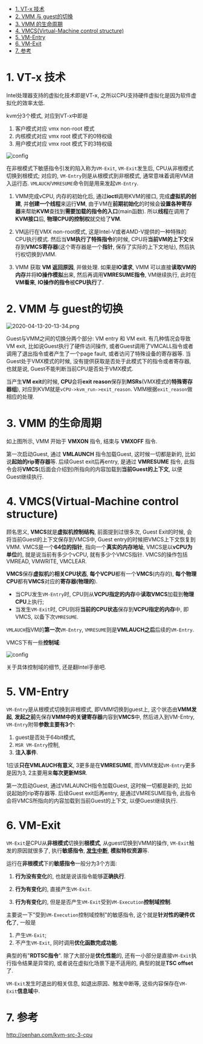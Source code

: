 
<!-- @import "[TOC]" {cmd="toc" depthFrom=1 depthTo=6 orderedList=false} -->

<!-- code_chunk_output -->

- [1. VT-x 技术](#1-vt-x-技术)
- [2. VMM 与 guest的切换](#2-vmm-与-guest的切换)
- [3. VMM 的生命周期](#3-vmm-的生命周期)
- [4. VMCS(Virtual-Machine control structure)](#4-vmcsvirtual-machine-control-structure)
- [5. VM-Entry](#5-vm-entry)
- [6. VM-Exit](#6-vm-exit)
- [7. 参考](#7-参考)

<!-- /code_chunk_output -->

# 1. VT-x 技术

Intel处理器支持的虚拟化技术即是VT-x, 之所以CPU支持硬件虚拟化是因为软件虚拟化的效率太低.

kvm分3个模式, 对应到VT-x中即是

1. 客户模式对应 vmx non-root 模式
2. 内核模式对应 vmx root 模式下的0特权级
3. 用户模式对应 vmx root 模式下的3特权级

![config](images/1.png)

在非根模式下敏感指令引发的陷入称为`VM-Exit`, `VM-Exit`发生后, CPU从非根模式切换到根模式; 对应的, `VM-Entry`则是从根模式到非根模式, 通常意味着调用VM进入运行态. `VMLAUCH`/`VMRESUME`命令则是用来发起`VM-Entry`.

1. VMM完成vCPU, 内存的初始化后, 通过**ioctl**调用KVM的接口, 完成**虚拟机的创建**, 并**创建一个线程**来运行**VM**, 由于VM在**前期初始化**的时候会**设置各种寄存器**来帮助**KVM**查找到**需要加载的指令的入口**(main函数). 所以**线程**在调用了**KVM接口**后, **物理CPU的控制权**就交给了**VM**.

2. VM运行在VMX non-root模式, 这是Intel-V或者AMD-V提供的一种特殊的CPU执行模式. 然后当**VM执行了特殊指令**的时候, CPU将**当前VM的上下文**保存到**VMCS寄存器**(这个寄存器是一个**指针**, 保存了实际的上下文地址), 然后执行权切换到VMM.

3. VMM 获取 **VM 返回原因**, 并做处理. 如果是**IO请求**, VMM 可以直接**读取VM的内存**并将**IO操作模拟**出来, 然后再调用**VMRESUME指令**, VM继续执行, 此时在**VM看来**, **IO操作的指令**被**CPU执行**了.

# 2. VMM 与 guest的切换

![2020-04-13-20-13-34.png](./images/2020-04-13-20-13-34.png)

Guest与VMM之间的切换分两个部分: VM entry 和 VM exit. 有几种情况会导致VM exit, 比如说Guest执行了硬件访问操作, 或者Guest调用了VMCALL指令或者调用了退出指令或者产生了一个page fault, 或者访问了特殊设备的寄存器等. 当Guest处于VMX模式的时候, 没有提供获取是否处于此模式下的指令或者寄存器, 也就是说, Guest不能判断当前CPU是否处于VMX模式.

当产生**VM exit**的时候, **CPU**会将**exit reason**保存到**MSRs**(VMX模式的**特殊寄存器组**), 对应到KVM就是`vCPU->kvm_run->exit_reason`. VMM根据`exit_reason`做相应的处理.

# 3. VMM 的生命周期

如上图所示, VMM 开始于 **VMXON** 指令, 结束与 **VMXOFF** 指令.

第一次启动Guest, 通过 **VMLAUNCH** 指令加载Guest, 这时候一切都是新的, 比如说**起始的rip寄存器**等. 后续Guest exit后再entry, 是通过 **VMRESUME** 指令, 此指令会将**VMCS**(后面会介绍到)所指向的内容加载到**当前Guest的上下文**, 以便Guest继续执行.

# 4. VMCS(Virtual-Machine control structure)

顾名思义, **VMCS**就是**虚拟机控制结构**, 前面提到过很多次, Guest Exit的时候, 会将当前Guest的上下文保存到VMCS中, Guest entry的时候把VMCS上下文恢复到VMM. VMCS是一个**64位的指针**, 指向一个**真实的内存地址**, VMCS是以**vCPU为单位**的, 就是说当前有多少个vCPU, 就有多少个VMCS指针. VMCS的操作包括VMREAD, VMWRITE, VMCLEAR.

**VMCS**保存**虚拟机**的**相关CPU状态**, **每个VCPU**都有一个**VMCS**(内存的), **每个物理CPU**都有**VMCS**对应的**寄存器(物理的**).

- 当CPU发生`VM-Entry`时, CPU则从**VCPU指定的内存**中**读取VMCS**加载到**物理CPU**上执行;
- 当发生`VM-Exit`时, CPU则将**当前的CPU状态**保存到**VCPU指定的内存**中, 即VMCS, 以备下次`VMRESUME`.

`VMLAUCH`指VM的**第一次**`VM-Entry`, `VMRESUME`则是**VMLAUCH之后**后续的`VM-Entry`.

VMCS下有一些**控制域**:

![config](images/2.png)

关于具体控制域的细节, 还是翻Intel手册吧.

# 5. VM-Entry

`VM-Entry`是从根模式切换到非根模式, 即VMM切换到guest上, 这个状态由**VMM发起**, **发起之前**先保存**VMM中的关键寄存器**内容到**VMCS**中, 然后进入到VM-Entry, `VM-Entry`附带**参数主要有3个**:

1. guest是否处于64bit模式,
2. `MSR VM-Entry`控制,
3. **注入事件**.

1应该**只在VMLAUCH有意义**, 3更多是在**VMRESUME**, 而VMM发起`VM-Entry`更多是因为3, 2主要用来**每次更新MSR**.

第一次启动Guest, 通过VMLAUNCH指令加载Guest, 这时候一切都是新的, 比如说起始的rip寄存器等.  后续Guest exit后再entry, 是通过VMRESUME指令, 此指令会将VMCS所指向的内容加载到当前Guest的上下文,  以便Guest继续执行.

# 6. VM-Exit

`VM-Exit`是CPU从**非根模式**切换到**根模式**, 从guest切换到VMM的操作, `VM-Exit`触发的原因就很多了, 执行**敏感指令**, [**发生中断**](http://www.oenhan.com/rwsem-realtime-task-hung), **模拟特权资源**等.

运行在**非根模式**下的**敏感指令**一般分为3个方面:

1. **行为没有变化**的, 也就是说该指令能够**正确执行**.

2. **行为有变化**的, 直接产生`VM-Exit`.

3. **行为有变化**的, 但是是否产生`VM-Exit`受到`VM-Execution`**控制域控制**.

主要说一下"受到`VM-Execution`控制域控制"的敏感指令, 这个就是**针对性的硬件优化**了, 一般是

1. 产生`VM-Exit`;
2. 不产生`VM-Exit`, 同时调用**优化函数完成功能**.

典型的有"**RDTSC指令**". 除了大部分是**优化性能**的, 还有一小部分是直接`VM-Exit`执行指令结果是异常的, 或者说在虚拟化场景下是不适用的, 典型的就是**TSC offset**了.

`VM-Exit`发生时退出的相关信息, 如退出原因、触发中断等, 这些内容保存在`VM-Exit`**信息域**中.

# 7. 参考

http://oenhan.com/kvm-src-3-cpu